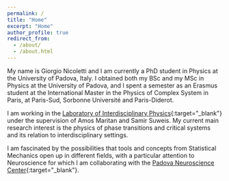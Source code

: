 ```yaml
---
permalink: /
title: "Home"
excerpt: "Home"
author_profile: true
redirect_from:
  - /about/
  - /about.html
---
```


My name is Giorgio Nicoletti and I am currently a PhD student in Physics at the University of Padova, Italy. I obtained both my BSc and my MSc in Physics at the University of Padova, and I spent a semester as an Erasmus student at the International Master in the Physics of Complex System in Paris, at Paris-Sud, Sorbonne Université and Paris-Diderot.

 I am working in the [Laboratory of Interdisciplinary Physics](https://liphlab.com/){:target="_blank"}<!--_--> under the supervision of Amos Maritan and Samir Suweis. My current main research interest is the physics of phase transitions and critical systems and its relation to interdisciplinary settings.

 I am fascinated by the possibilities that tools and concepts from Statistical Mechanics open up in different fields, with a particular attention to Neuroscience for which I am collaborating with the [Padova Neuroscience Center](https://pnc.unipd.it/){:target="_blank"}<!--_-->.
